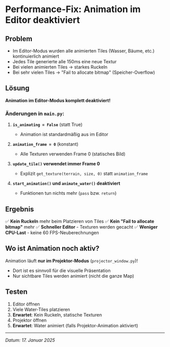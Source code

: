 # Performance-Fix: Animation im Editor deaktiviert

## Problem
- Im Editor-Modus wurden alle animierten Tiles (Wasser, Bäume, etc.) kontinuierlich animiert
- Jedes Tile generierte alle 150ms eine neue Textur
- Bei vielen animierten Tiles → starkes Ruckeln
- Bei sehr vielen Tiles → "Fail to allocate bitmap" (Speicher-Overflow)

## Lösung
**Animation im Editor-Modus komplett deaktiviert!**

### Änderungen in `main.py`:

1. **`is_animating = False`** (statt True)
   - Animation ist standardmäßig aus im Editor

2. **`animation_frame = 0`** (konstant)
   - Alle Texturen verwenden Frame 0 (statisches Bild)

3. **`update_tile()` verwendet immer Frame 0**
   - Explizit `get_texture(terrain, size, 0)` statt `animation_frame`

4. **`start_animation()` und `animate_water()` deaktiviert**
   - Funktionen tun nichts mehr (`pass` bzw. `return`)

## Ergebnis
✅ **Kein Ruckeln** mehr beim Platzieren von Tiles
✅ **Kein "Fail to allocate bitmap"** mehr
✅ **Schneller Editor** - Texturen werden gecacht
✅ **Weniger CPU-Last** - keine 60 FPS-Neuberechnungen

## Wo ist Animation noch aktiv?
Animation läuft **nur im Projektor-Modus** (`projector_window.py`)!
- Dort ist es sinnvoll für die visuelle Präsentation
- Nur sichtbare Tiles werden animiert (nicht die ganze Map)

## Testen
1. Editor öffnen
2. Viele Water-Tiles platzieren
3. **Erwartet**: Kein Ruckeln, statische Texturen
4. Projektor öffnen
5. **Erwartet**: Water animiert (falls Projektor-Animation aktiviert)

---
*Datum: 17. Januar 2025*
